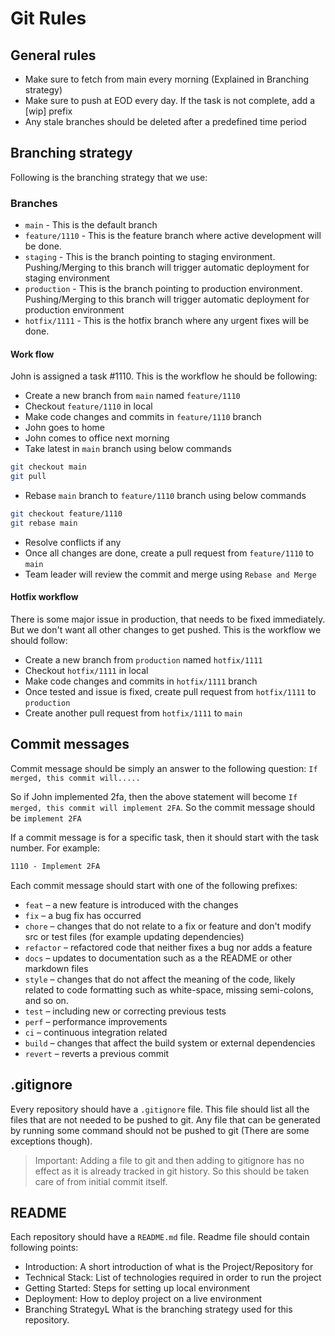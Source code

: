 # Git Rules

## General rules

- Make sure to fetch from main every morning (Explained in Branching strategy)
- Make sure to push at EOD every day. If the task is not complete, add a [wip] prefix
- Any stale branches should be deleted after a predefined time period

## Branching strategy

Following is the branching strategy that we use:

### Branches

- `main` - This is the default branch
- `feature/1110` - This is the feature branch where active development will be done.
- `staging` - This is the branch pointing to staging environment. Pushing/Merging to this branch will trigger automatic deployment for staging environment
- `production` - This is the branch pointing to production environment. Pushing/Merging to this branch will trigger automatic deployment for production environment
- `hotfix/1111` - This is the hotfix branch where any urgent fixes will be done.

#### Work flow

John is assigned a task #1110. This is the workflow he should be following:

- Create a new branch from `main` named `feature/1110`
- Checkout `feature/1110` in local
- Make code changes and commits in `feature/1110` branch
- John goes to home
- John comes to office next morning
- Take latest in `main` branch using below commands

```bash
git checkout main
git pull
```

- Rebase `main` branch to `feature/1110` branch using below commands

```bash
git checkout feature/1110
git rebase main
```

- Resolve conflicts if any
- Once all changes are done, create a pull request from `feature/1110` to `main`
- Team leader will review the commit and merge using `Rebase and Merge`

#### Hotfix workflow

There is some major issue in production, that needs to be fixed immediately. But we don't want all other changes to get pushed. This is the workflow we should follow:

- Create a new branch from `production` named `hotfix/1111`
- Checkout `hotfix/1111` in local
- Make code changes and commits in `hotfix/1111` branch
- Once tested and issue is fixed, create pull request from `hotfix/1111` to `production`
- Create another pull request from `hotfix/1111` to `main`

## Commit messages

Commit message should be simply an answer to the following question: `If merged, this commit will.....`

So if John implemented 2fa, then the above statement will become `If merged, this commit will implement 2FA`. So the commit message should be `implement 2FA`

If a commit message is for a specific task, then it should start with the task number. For example:

```txt
1110 - Implement 2FA
```

Each commit message should start with one of the following prefixes:

- `feat` – a new feature is introduced with the changes
- `fix` – a bug fix has occurred
- `chore` – changes that do not relate to a fix or feature and don't modify src or test files (for example updating dependencies)
- `refactor` – refactored code that neither fixes a bug nor adds a feature
- `docs` – updates to documentation such as a the README or other markdown files
- `style` – changes that do not affect the meaning of the code, likely related to code formatting such as white-space, missing semi-colons, and so on.
- `test` – including new or correcting previous tests
- `perf` – performance improvements
- `ci` – continuous integration related
- `build` – changes that affect the build system or external dependencies
- `revert` – reverts a previous commit

## .gitignore

Every repository should have a `.gitignore` file. This file should list all the files that are not needed to be pushed to git. Any file that can be generated by running some command should not be pushed to git (There are some exceptions though).

> Important: Adding a file to git and then adding to gitignore has no effect as it is already tracked in git history. So this should be taken care of from initial commit itself.

## README

Each repository should have a `README.md` file. Readme file should contain following points:

- Introduction: A short introduction of what is the Project/Repository for
- Technical Stack: List of technologies required in order to run the project
- Getting Started: Steps for setting up local environment
- Deployment: How to deploy project on a live environment
- Branching StrategyL What is the branching strategy used for this repository.
